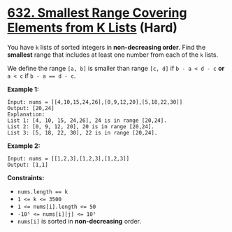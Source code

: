 # [632. Smallest Range Covering Elements from K Lists][link] (Hard)

[link]: https://leetcode.com/problems/smallest-range-covering-elements-from-k-lists/

You have `k` lists of sorted integers in **non-decreasing order**. Find the **smallest** range that
includes at least one number from each of the `k` lists.

We define the range `[a, b]` is smaller than range `[c, d]` if `b - a < d - c` **or** `a < c` if `b - a
== d - c`.

**Example 1:**

```
Input: nums = [[4,10,15,24,26],[0,9,12,20],[5,18,22,30]]
Output: [20,24]
Explanation:
List 1: [4, 10, 15, 24,26], 24 is in range [20,24].
List 2: [0, 9, 12, 20], 20 is in range [20,24].
List 3: [5, 18, 22, 30], 22 is in range [20,24].
```

**Example 2:**

```
Input: nums = [[1,2,3],[1,2,3],[1,2,3]]
Output: [1,1]
```

**Constraints:**

- `nums.length == k`
- `1 <= k <= 3500`
- `1 <= nums[i].length <= 50`
- `-10⁵ <= nums[i][j] <= 10⁵`
- `nums[i]` is sorted in **non-decreasing** order.
